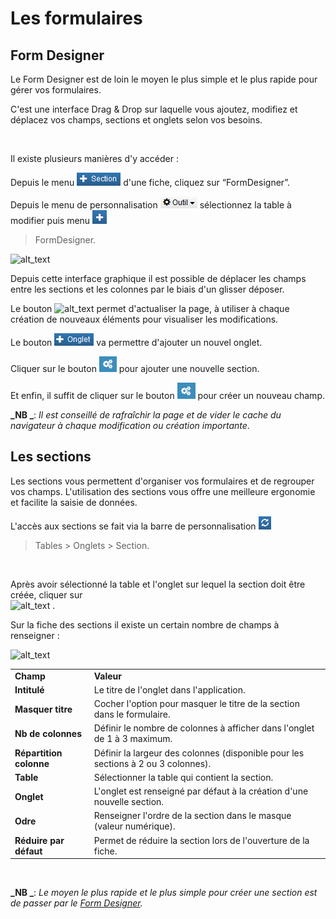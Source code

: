 # Les formulaires


## Form Designer

Le Form Designer est de loin le moyen le plus simple et le plus rapide pour gérer vos formulaires. 

C'est une interface Drag & Drop sur laquelle vous ajoutez, modifiez et déplacez vos champs, sections et onglets selon vos besoins.

​​​​​​​

Il existe plusieurs manières d'y accéder :

Depuis le menu 
![alt_text](images/image1.png "image_tooltip")
 d'une fiche, cliquez sur “FormDesigner”.

Depuis le menu de personnalisation 
![alt_text](images/image2.png "image_tooltip")
 sélectionnez la table à modifier puis menu 
![alt_text](images/image3.png "image_tooltip")
  > FormDesigner.


![alt_text](images/image4.jpg "image_tooltip")


Depuis cette interface graphique il est possible de déplacer les champs entre les sections et les colonnes par le biais d'un glisser déposer.

Le bouton 
![alt_text](images/image5.png "image_tooltip")
 permet d'actualiser la page, à utiliser à chaque création de nouveaux éléments pour visualiser les modifications.

Le bouton 
![alt_text](images/image6.png "image_tooltip")
 va permettre d'ajouter un nouvel onglet.

Cliquer sur le bouton 
![alt_text](images/image7.png "image_tooltip")
 pour ajouter une nouvelle section.

Et enfin, il suffit de cliquer sur le bouton 
![alt_text](images/image8.png "image_tooltip")
 pour créer un nouveau champ.

**_NB _**: _Il est conseillé de rafraîchir la page et de vider le cache du navigateur à chaque modification ou création importante_.


## Les sections

Les sections vous permettent d'organiser vos formulaires et de regrouper vos champs. L'utilisation des sections vous offre une meilleure ergonomie et facilite la saisie de données.

L'accès aux sections se fait via la barre de personnalisation
![alt_text](images/image9.png "image_tooltip")
> Tables > Onglets > Section.

​​​​​​​

Après avoir sélectionné la table et l'onglet sur lequel la section doit être créée, cliquer sur  
![alt_text](images/image10.png "image_tooltip")
 .

Sur la fiche des sections il existe un certain nombre de champs à renseigner :


![alt_text](images/image11.png "image_tooltip")



<table>
  <tr>
   <td><strong>Champ</strong>
   </td>
   <td><strong>Valeur</strong>
   </td>
  </tr>
  <tr>
   <td><strong>Intitulé</strong>
   </td>
   <td>Le titre de l'onglet dans l'application.
   </td>
  </tr>
  <tr>
   <td><strong>Masquer titre</strong>
   </td>
   <td>Cocher l'option pour masquer le titre de la section dans le formulaire.
   </td>
  </tr>
  <tr>
   <td><strong>Nb de colonnes</strong>
   </td>
   <td>Définir le nombre de colonnes à afficher dans l'onglet de 1 à 3 maximum.
   </td>
  </tr>
  <tr>
   <td><strong>Répartition colonne</strong>
   </td>
   <td>Définir la largeur des colonnes (disponible pour les sections à 2 ou 3 colonnes).
   </td>
  </tr>
  <tr>
   <td><strong>Table</strong>
   </td>
   <td>Sélectionner la table qui contient la section.
   </td>
  </tr>
  <tr>
   <td><strong>Onglet</strong>
   </td>
   <td>L'onglet est renseigné par défaut à la création d'une nouvelle section.
   </td>
  </tr>
  <tr>
   <td><strong>Odre</strong>
   </td>
   <td>Renseigner l'ordre de la section dans le masque (valeur numérique).
   </td>
  </tr>
  <tr>
   <td><strong>Réduire par défaut</strong>
   </td>
   <td>Permet de réduire la section lors de l'ouverture de la fiche.
   </td>
  </tr>
</table>


​​​​​​​

**_NB _**: _Le moyen le plus rapide et le plus simple pour créer une section est de passer par le [Form Designer](http://www.gopaas.fr/aide.php?rubrique=Personnaliser%20les%20applications#41)._
